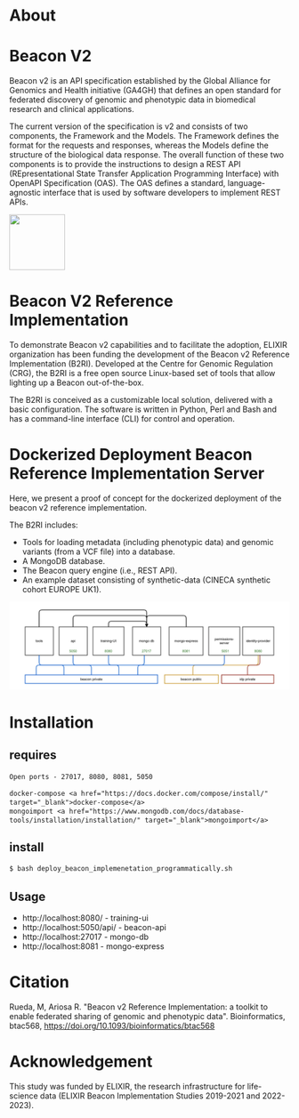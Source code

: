 # About

# Beacon V2

Beacon v2 is an API specification established by the Global Alliance for Genomics and Health initiative (GA4GH) that defines an open standard for federated discovery of genomic and phenotypic data in biomedical research and clinical applications.

The current version of the specification is v2 and consists of two components, the Framework and the Models. The Framework defines the format for the requests and responses, whereas the Models define the structure of the biological data response. The overall function of these two components is to provide the instructions to design a REST API (REpresentational State Transfer Application Programming Interface) with OpenAPI Specification (OAS). The OAS defines a standard, language-agnostic interface that is used by software developers to implement REST APIs.

<img align="center" width="100" height="100" src="https://b2ri-documentation.readthedocs.io/en/latest/img/framework-and-models.png">

# Beacon V2 Reference Implementation

To demonstrate Beacon v2 capabilities and to facilitate the adoption, ELIXIR organization has been funding the development of the Beacon v2 Reference Implementation (B2RI). Developed at the Centre for Genomic Regulation (CRG), the B2RI is a free open source Linux-based set of tools that allow lighting up a Beacon out-of-the-box.

The B2RI is conceived as a customizable local solution, delivered with a basic configuration. The software is written in Python, Perl and Bash and has a command-line interface (CLI) for control and operation.

# Dockerized Deployment Beacon Reference Implementation Server

Here, we present a proof of concept for the dockerized deployment of the beacon v2 reference implementation. 
 
The B2RI includes:

 * Tools for loading metadata (including phenotypic data) and genomic variants (from a VCF file) into a database.
 * A MongoDB database.
 * The Beacon query engine (i.e., REST API).
 * An example dataset consisting of synthetic-data (CINECA synthetic cohort EUROPE UK1).

![B2Ri containers](Screenshot%20from%202022-12-13%2011-09-05.png)

# Installation

## requires

```
Open ports - 27017, 8080, 8081, 5050
```

```
docker-compose <a href="https://docs.docker.com/compose/install/" target="_blank">docker-compose</a>
mongoimport <a href="https://www.mongodb.com/docs/database-tools/installation/installation/" target="_blank">mongoimport</a>
```

## install

```bash
$ bash deploy_beacon_implemenetation_programmatically.sh
```

## Usage

 * http://localhost:8080/ - training-ui
 * http://localhost:5050/api/ - beacon-api
 * http://localhost:27017 - mongo-db
 * http://localhost:8081 - mongo-express


# Citation

Rueda, M, Ariosa R. "Beacon v2 Reference Implementation: a toolkit to enable federated sharing of genomic and phenotypic data". Bioinformatics, btac568, https://doi.org/10.1093/bioinformatics/btac568

# Acknowledgement

This study was funded by ELIXIR, the research infrastructure for life-science data (ELIXIR Beacon Implementation Studies 2019-2021 and 2022-2023).


